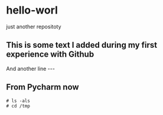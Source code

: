 # hello-worl
just another repositoty

This is some text I added during my first experience with Github
----------------------------------------------------------------
And another line ---

## From Pycharm now
~~~
# ls -als 
# cd /tmp
~~~


